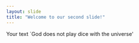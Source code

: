 ```yaml
---
layout: slide
title: "Welcome to our second slide!"
---
```

Your text
`God does not play dice with the universe'
